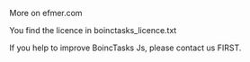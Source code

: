 More on efmer.com

You find the licence in boinctasks_licence.txt

If you help to improve BoincTasks Js, please contact us FIRST.